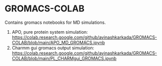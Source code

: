 # GROMACS-COLAB
Contains gromacs notebooks for MD simulations.



1. APO, pure protein system simulation:
https://colab.research.google.com/github/avinashkarkada/GROMACS-COLAB/blob/main/APO_MD_GROMACS.ipynb
2. Charmm gui gromacs output simulation:
https://colab.research.google.com/github/avinashkarkada/GROMACS-COLAB/blob/main/PL_CHARMgui_GROMACS.ipynb
